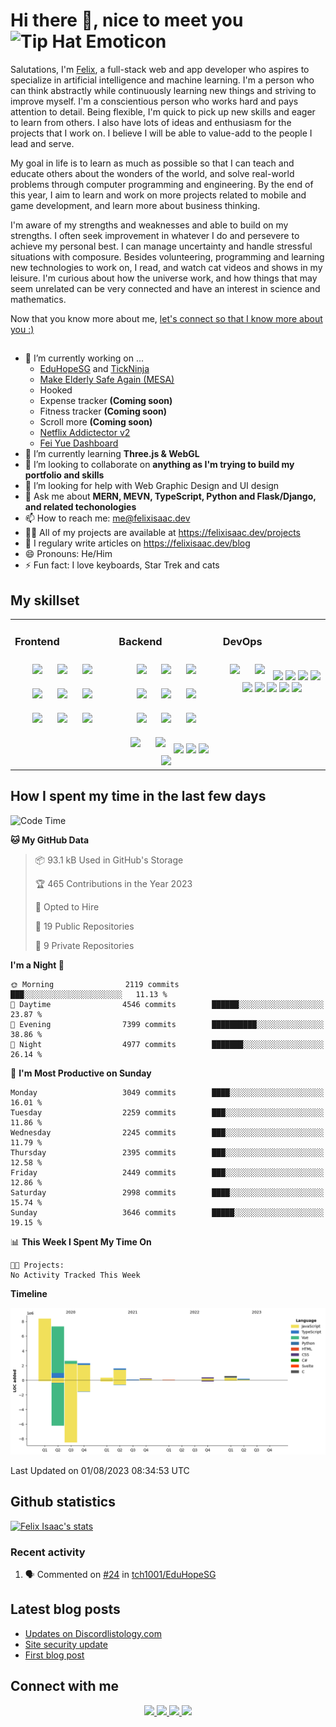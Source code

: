 # Hi there 👋, nice to meet you <img src="http://www.gomotes.com/emoticon/tiphat.gif" height="40px" widht="40px" alt="Tip Hat Emoticon" />

Salutations, I'm [Felix](https://felixisaac.dev), a full-stack web and app developer who aspires to specialize in artificial intelligence and machine learning. I'm a person who can think abstractly while continuously learning new things and striving to improve myself.  I'm a conscientious person who works hard and pays attention to detail. Being flexible, I'm quick to pick up new skills and eager to learn from others. I also have lots of ideas and enthusiasm for the projects that I work on. I believe I will be able to value-add to the people I lead and serve.

My goal in life is to learn as much as possible so that I can teach and educate others about the wonders of the world, and solve real-world problems through computer programming and engineering. By the end of this year, I aim to learn and work on more projects related to mobile and game development, and learn more about business thinking.

I'm aware of my strengths and weaknesses and able to build on my strengths. I often seek improvement in whatever I do and persevere to achieve my personal best. I can manage uncertainty and handle stressful situations with composure. Besides volunteering, programming and learning new technologies to work on, I read, and watch cat videos and shows in my leisure. I'm curious about how the universe work, and how things that may seem unrelated can be very connected and have an interest in science and mathematics.

Now that you know more about me, [let's connect so that I know more about you :)](#connect-with-me)

##

- 🔭 I’m currently working on ...
  - [EduHopeSG](https://github.com/tch1001/EduHopeSG) and [TickNinja](https://github.com/tch1001/tick-ninja)
  - [Make Elderly Safe Again (MESA)](https://github.com/codeforsingapore)
  - Hooked
  - Expense tracker **(Coming soon)**
  - Fitness tracker **(Coming soon)**
  - Scroll more **(Coming soon)**
  - [Netflix Addictector v2](https://chrome.google.com/webstore/detail/netflix-addictector-%E2%80%93-net/loooaabonmaodiehbknmpmngbeklblne)
  - [Fei Yue Dashboard](https://github.com/FelixIsaac/fei-yue-food-fiesta)
- 🌱 I’m currently learning **Three.js & WebGL**
- 👯 I’m looking to collaborate on **anything as I'm trying to build my portfolio and skills**
- 🤔 I’m looking for help with Web Graphic Design and UI design
- 💬 Ask me about **MERN, MEVN, TypeScript, Python and Flask/Django, and related techonologies**
- 📫 How to reach me: [me@felixisaac.dev](mailto:me@felixisaac.dev)
- 👨‍💻 All of my projects are available at https://felixisaac.dev/projects
- 📝 I regulary write articles on https://felixisaac.dev/blog
- 😄 Pronouns: He/Him
- ⚡ Fun fact: I love keyboards, Star Trek and cats

## My skillset
<table><tr><td valign="top" width="33%">
 
### Frontend
<div align="center">
<img style="margin: 10px;" src="https://img.shields.io/badge/html5%20-%23E34F26.svg?&style=for-the-badge&logo=html5&logoColor=white"/>
<img style="margin: 10px;" src="https://img.shields.io/badge/css3%20-%231572B6.svg?&style=for-the-badge&logo=css3&logoColor=white"/>
<img style="margin: 10px;" src="https://img.shields.io/badge/react%20-%2320232a.svg?&style=for-the-badge&logo=react&logoColor=%2361DAFB"/>
<img style="margin: 10px;" src="https://img.shields.io/badge/vuejs%20-%2335495e.svg?&style=for-the-badge&logo=vue.js&logoColor=%234FC08D"/>
<img style="margin: 10px;" src="https://img.shields.io/badge/bootstrap%20-%23563D7C.svg?&style=for-the-badge&logo=bootstrap&logoColor=white"/>
<img style="margin: 10px;" src="https://img.shields.io/badge/material%20ui%20-%230081CB.svg?&style=for-the-badge&logo=material-ui&logoColor=white"/>
<img style="margin: 10px;" src="https://img.shields.io/badge/redux%20-%23593d88.svg?&style=for-the-badge&logo=redux&logoColor=white"/>
<img style="margin: 10px;" src="https://img.shields.io/badge/jquery%20-%230769AD.svg?&style=for-the-badge&logo=jquery&logoColor=white"/>
<img style="margin: 10px;" src="https://img.shields.io/badge/figma%20-%23F24E1E.svg?&style=for-the-badge&logo=figma&logoColor=white"/>
</div></td><td valign="top" width="33%">
  
### Backend
<div align="center">
<img style="margin: 10px;" src="https://img.shields.io/badge/node.js%20-%2343853D.svg?&style=for-the-badge&logo=node.js&logoColor=white"/>
<img style="margin: 10px;" src="https://img.shields.io/badge/javascript%20-%23323330.svg?&style=for-the-badge&logo=javascript&logoColor=%23F7DF1E"/>
<img style="margin: 10px;" src="https://img.shields.io/badge/typescript%20-%23007ACC.svg?&style=for-the-badge&logo=typescript&logoColor=white"/>
<img style="margin: 10px;" src="https://img.shields.io/badge/python%20-%2314354C.svg?&style=for-the-badge&logo=python&logoColor=white"/>
<img style="margin: 10px;" src="https://img.shields.io/badge/c++%20-%2300599C.svg?&style=for-the-badge&logo=c%2B%2B&ogoColor=white"/>
<img style="margin: 10px;" src="https://img.shields.io/badge/java-%23ED8B00.svg?&style=for-the-badge&logo=java&logoColor=white"/>
<img style="margin: 10px;" src="https://img.shields.io/badge/markdown-%23000000.svg?&style=for-the-badge&logo=markdown&logoColor=white"/>
<img style="margin: 10px;" src="https://img.shields.io/badge/express.js%20-%23404d59.svg?&style=for-the-badge"/>
<img style="margin: 10px;" src="https://img.shields.io/badge/django%20-%23092E20.svg?&style=for-the-badge&logo=django&logoColor=white"/>
<img style="margin: 10px;" src="https://img.shields.io/badge/flask%20-%23000.svg?&style=for-the-badge&logo=flask&logoColor=white"/>
<img style="margin: 10px;" src="https://img.shields.io/badge/webpack%20-%238DD6F9.svg?&style=for-the-badge&logo=webpack&logoColor=black" />
<img src="https://img.shields.io/badge/mysql-%2300f.svg?&style=for-the-badge&logo=mysql&logoColor=white"/>
<img src ="https://img.shields.io/badge/postgres-%23316192.svg?&style=for-the-badge&logo=postgresql&logoColor=white"/>
<img src ="https://img.shields.io/badge/MongoDB-%234ea94b.svg?&style=for-the-badge&logo=mongodb&logoColor=white"/>
<img src ="https://img.shields.io/badge/sqlite-%2307405e.svg?&style=for-the-badge&logo=sqlite&logoColor=white"/>
</div></td><td valign="top" width="30">
  
### DevOps
<div align="center">
<img style="margin: 10px;" src="https://img.shields.io/badge/git%20-%23F05033.svg?&style=for-the-badge&logo=git&logoColor=white"/>
<img style="margin: 10px;" src="https://img.shields.io/badge/github%20-%23121011.svg?&style=for-the-badge&logo=github&logoColor=white"/>
<img src="https://img.shields.io/badge/AWS%20-%23FF9900.svg?&style=for-the-badge&logo=amazon-aws&logoColor=white"/>
<img src="https://img.shields.io/badge/Google%20Cloud%20-%234285F4.svg?&style=for-the-badge&logo=google-cloud&logoColor=white"/>
<img src="https://img.shields.io/badge/azure%20-%230072C6.svg?&style=for-the-badge&logo=azure-devops&logoColor=white"/>
<img src="https://img.shields.io/badge/heroku%20-%23430098.svg?&style=for-the-badge&logo=heroku&logoColor=white"/>
<img src="https://img.shields.io/badge/nginx%20-%23009639.svg?&style=for-the-badge&logo=nginx&logoColor=white"/>
<img src="https://img.shields.io/badge/github%20actions%20-%232671E5.svg?&style=for-the-badge&logo=github%20actions&logoColor=white"/>
<img src="https://img.shields.io/badge/docker%20-%230db7ed.svg?&style=for-the-badge&logo=docker&logoColor=white"/>
<img src="https://img.shields.io/badge/kubernetes%20-%23326ce5.svg?&style=for-the-badge&logo=kubernetes&logoColor=white"/>
<img src="https://img.shields.io/badge/-Raspberry%20Pi-C51A4A?style=for-the-badge&logo=Raspberry-Pi"/>
</div></td>
</table>

## How I spent my time in the last few days

<!--START_SECTION:waka-->
![Code Time](http://img.shields.io/badge/Code%20Time-444%20hrs%2054%20mins-blue)

**🐱 My GitHub Data** 

> 📦 93.1 kB Used in GitHub's Storage 
 > 
> 🏆 465 Contributions in the Year 2023
 > 
> 💼 Opted to Hire
 > 
> 📜 19 Public Repositories 
 > 
> 🔑 9 Private Repositories 
 > 
**I'm a Night 🦉** 

```text
🌞 Morning                2119 commits        ███░░░░░░░░░░░░░░░░░░░░░░   11.13 % 
🌆 Daytime                4546 commits        ██████░░░░░░░░░░░░░░░░░░░   23.87 % 
🌃 Evening                7399 commits        ██████████░░░░░░░░░░░░░░░   38.86 % 
🌙 Night                  4977 commits        ███████░░░░░░░░░░░░░░░░░░   26.14 % 
```
📅 **I'm Most Productive on Sunday** 

```text
Monday                   3049 commits        ████░░░░░░░░░░░░░░░░░░░░░   16.01 % 
Tuesday                  2259 commits        ███░░░░░░░░░░░░░░░░░░░░░░   11.86 % 
Wednesday                2245 commits        ███░░░░░░░░░░░░░░░░░░░░░░   11.79 % 
Thursday                 2395 commits        ███░░░░░░░░░░░░░░░░░░░░░░   12.58 % 
Friday                   2449 commits        ███░░░░░░░░░░░░░░░░░░░░░░   12.86 % 
Saturday                 2998 commits        ████░░░░░░░░░░░░░░░░░░░░░   15.74 % 
Sunday                   3646 commits        █████░░░░░░░░░░░░░░░░░░░░   19.15 % 
```


📊 **This Week I Spent My Time On** 

```text
🐱‍💻 Projects: 
No Activity Tracked This Week
```

**Timeline**

![Lines of Code chart](https://raw.githubusercontent.com/FelixIsaac/FelixIsaac/main/assets/bar_graph.png)


 Last Updated on 01/08/2023 08:34:53 UTC
<!--END_SECTION:waka-->

## Github statistics
[![Felix Isaac's stats](https://github-readme-stats.vercel.app/api?username=felixisaac&count_private=true&show_icons=true&theme=dark)](https://github.com/FelixIsaac)

### Recent activity
<!--START_SECTION:activity-->
1. 🗣 Commented on [#24](https://github.com/tch1001/EduHopeSG/pull/24#issuecomment-1586171752) in [tch1001/EduHopeSG](https://github.com/tch1001/EduHopeSG)
<!--END_SECTION:activity-->

## Latest blog posts
<!-- BLOG-POST-LIST:START -->
- [Updates on Discordlistology.com](https://felixisaac.dev/posts/5e89748a83f97c0386b2278c)
- [Site security update](https://felixisaac.dev/posts/5e3a5da6143d6f2b0df9d9a1)
- [First blog post](https://felixisaac.dev/posts/5e1c74cb23c9450b0174f2d9)
<!-- BLOG-POST-LIST:END -->

## Connect with me
<div align="center">
<a href="https://twitter.com/felixisaacdev" target="_blank">
<img src="https://img.shields.io/badge/felixisaacdev%20-%231DA1F2.svg?&style=for-the-badge&logo=Twitter&logoColor=white"/>
</a>
<a href="https://sg.linkedin.com/in/felixisaac" target="_blank">
<img src="https://img.shields.io/badge/linkedin%20-%230077B5.svg?&style=for-the-badge&logo=linkedin&logoColor=white"/>
</a>
<a href="https://www.hackerrank.com/felixisaacdev" target="_blank">
<img src="https://img.shields.io/badge/-Hackerrank-2EC866?style=for-the-badge&logo=HackerRank&logoColor=white"/>
<a>
<a href="https://stackoverflow.com/users/10927618/felix-isaac" taget="_blank">
<img src="https://img.shields.io/badge/-Stack%20overflow-FE7A16?style=for-the-badge&logo=stack-overflow&logoColor=white"/>
</a>
</div>

<!-- Used https://github.com/Ileriayo/markdown-badges and https://simpleicons.org/ to generate badges -->
